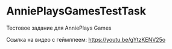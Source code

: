 # AnniePlaysGamesTestTask
 
Тестовое задание для AnniePlays Games

Ссылка на видео с геймлпеем: https://youtu.be/gYtzKENV25o
